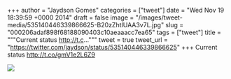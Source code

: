 
+++
author = "Jaydson Gomes"
categories = ["tweet"]
date = "Wed Nov 19 18:39:59 +0000 2014"
draft = false
image = "/images/tweet-media/535140446339866625-B20zZhtIUAA3v7L.jpg"
slug = "000206adaf898f68188090403c10aeaaacc7ea65"
tags = ["tweet"]
title = """Current status http://t.c..."""
tweet = true
tweet_url = "https://twitter.com/jaydson/status/535140446339866625"
+++
Current status http://t.co/gmV1e2L6Z9

![](/images/tweet-media/535140446339866625-B20zZhtIUAA3v7L.jpg)